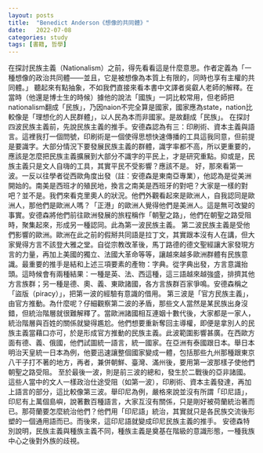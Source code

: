 ```yaml
---
layout: posts
title:  "Benedict Anderson《想像的共同體》"
date:   2022-07-08
categories: study
tags: [書籍, 哲學]
---
```


在探討民族主義（Nationalism）之前，得先看看這是什麼意思。作者定義為「一種想像的政治共同體——並且，它是被想像為本質上有限的，同時也享有主權的共同體。」
聽起來有點抽象，不如我們直接來看本書中文譯者吳叡人老師的解釋。在當時（他還是博士生的時候）據他的說法「國族」一詞比較常用，但老師把nationalism翻成「民族」，乃因naion不完全算是國家，國家應為state，nation比較像是「理想化的人民群體」，以人民為本而非國家。是故翻成「民族」。
在探討四波民族主義前，先說民族主義的推手。安德森認為有三：印刷術、資本主義與語言。這裡我打一個問號，印刷術是一個使得思想快速傳播的工具這我同意，但前提是要識字。大部分情況下要發展民族主義的群體，識字率都不高，所以更重要的，應該是怎麼把民族主義擴展到大部分不識字的平民上，才是研究重點。抑或是，民族主義只是文人自嗨的工具，其實平民不受影響？應該不是。
好，那來看第一波。一反以往學者從西歐角度出發（註：安德森是東南亞專業），他認為是從美洲開始的。南美是西班才的殖民地，換言之南美是西班牙的對吧？大家是一樣的對吧？並不是。我們來看克里奧人的狀況。他們外觀看起來是歐洲人，自我認同是歐洲人，那他們是歐洲人嗎？「正港」的歐洲人覺得他們是美洲人。這是無可改變的事實。安德森將他們前往歐洲發展的旅程稱作「朝聖之路」，他們在朝聖之路受阻時，聚集起來，形成另一種認同。此為第一波民族主義。
第二波民族主義是受他們影響的歐洲。歐洲在此之前的假掰共同語是拉丁文，其實跟本沒有人在講，但大家覺得方言不該登大雅之堂。自從宗教改革後，馬丁路德的德文聖經讓大家發現方言的力量，再加上美國的獨立、法國大革命等等，讓越來越多歐洲群體有民族意識。最重要的推手是結和上述三項要素的產物：字典。從字典出發，方言意識抬頭。這時候會有兩種結果：一種是英、法、西這種，這三語越來越強盛，排擠其他方言族群；另一種是德、奧、義、東歐諸國，各方言族群百家爭鳴。安德森稱之「盜版（piracy）」，把第一波的經驗有意識的借用。
第三波是「官方民族主義」，由官方推動。為什麼呢？仔細觀察第二波的矛盾，那些文人當然是某民族出身沒錯，但統治階層就很難解釋了。當歐洲諸國相互連姻十數代後，大家都是一家人，統治階層與百姓的關係就變得尷尬。他們想要重新奪回主導權，即便是拿別人的民族主義當藉口亦可，於是形成官方推動的民族主義。此波範圍影響甚廣。在西歐方面有德、義、俄國，他們試圖統一語言，統一國家。在亞洲有泰國跟日本。舉日本明治天皇統一日本為例，他要迅速讓整個國家變成一體，包括那些九州那種跟東京八干子打不著的地方，再者，兼併朝鮮、臺灣、滿州後，要用第一波那樣子使他們朝聖之路受阻。
至於最後一波，則是前三波的總和，發生於二戰後的亞非諸國。這些人當中的文人一樣政治仕途受阻（如第一波），印刷術、資本主義發達，再加上語言的部分，這比較像第三波。舉印尼為例，嚴格來說並沒有所謂「印尼語」，印尼有上萬個島嶼，說著數百種語言，大家互沒有關係，只是剛好被荷蘭統治著而已。那荷蘭要怎麼統治他們？他們用「印尼語」統治，其實就只是各民族交流後形塑的一個通用語而已。而後來，這印尼語就變成印尼民族主義的推手。
安德森特別說明，民族主義與種族主義不同，種族主義是奠基在階級的意識形態，一種我族中心之後對外族的歧視。
